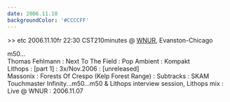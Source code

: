 ```yaml
---
date: 2006.11.10
backgroundColor: '#CCCCFF'
---
```


\>> etc 2006.11.10fr 22:30 CST210minutes @ [WNUR](http://www.wnur.org/), Evanston-Chicago  

m50...  
Thomas Fehlmann : Next To The Field : Pop Ambient : Kompakt  
Lithops : \[part 1\] : 3x/Nov.2006 : \[unreleased\]  
Massonix : Forests Of Crespo (Kelp Forest Range) : Subtracks : SKAM  
Touchmaster Infinity...m50...m50 & Lithops interview session, Lithops mix : Live @ WNUR : 2006.11.07